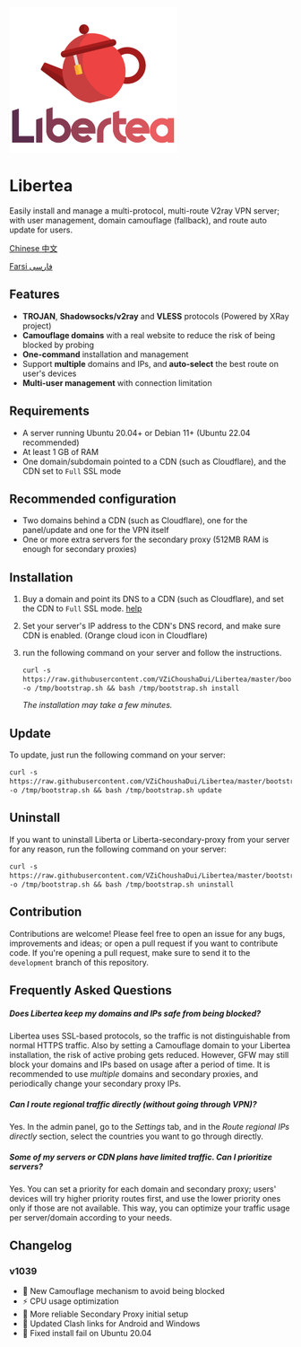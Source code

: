 <img src="https://raw.githubusercontent.com/VZiChoushaDui/Libertea/master/docs/logo-complete.png" style="width: 300px" />

# Libertea

Easily install and manage a multi-protocol, multi-route V2ray VPN server; with user management, domain camouflage (fallback), and route auto update for users.

[Chinese 中文](https://github.com/VZiChoushaDui/Libertea/blob/master/README-zh.md)

[Farsi فارسی](https://github.com/VZiChoushaDui/Libertea/blob/master/README-fa.md)

## Features

- **TROJAN**, **Shadowsocks/v2ray** and **VLESS** protocols (Powered by XRay project)
- **Camouflage domains** with a real website to reduce the risk of being blocked by probing
- **One-command** installation and management
- Support **multiple** domains and IPs, and **auto-select** the best route on user's devices
- **Multi-user management** with connection limitation

## Requirements

- A server running Ubuntu 20.04+ or Debian 11+ (Ubuntu 22.04 recommended)
- At least 1 GB of RAM
- One domain/subdomain pointed to a CDN (such as Cloudflare), and the CDN set to `Full` SSL mode

## Recommended configuration

- Two domains behind a CDN (such as Cloudflare), one for the panel/update and one for the VPN itself
- One or more extra servers for the secondary proxy (512MB RAM is enough for secondary proxies)

## Installation

1. Buy a domain and point its DNS to a CDN (such as Cloudflare), and set the CDN to `Full` SSL mode. [help](https://raw.githubusercontent.com/VZiChoushaDui/Libertea/master/docs/cloudflare-full-ssl.png)

2. Set your server's IP address to the CDN's DNS record, and make sure CDN is enabled. (Orange cloud icon in Cloudflare)

3. run the following command on your server and follow the instructions.

       curl -s https://raw.githubusercontent.com/VZiChoushaDui/Libertea/master/bootstrap.sh -o /tmp/bootstrap.sh && bash /tmp/bootstrap.sh install

    *The installation may take a few minutes.*

## Update

To update, just run the following command on your server:

    curl -s https://raw.githubusercontent.com/VZiChoushaDui/Libertea/master/bootstrap.sh -o /tmp/bootstrap.sh && bash /tmp/bootstrap.sh update

## Uninstall

If you want to uninstall Liberta or Liberta-secondary-proxy from your server for any reason, run the following command on your server:

    curl -s https://raw.githubusercontent.com/VZiChoushaDui/Libertea/master/bootstrap.sh -o /tmp/bootstrap.sh && bash /tmp/bootstrap.sh uninstall

## Contribution

Contributions are welcome! Please feel free to open an issue for any bugs, improvements and ideas; or open a pull request if you want to contribute code. If you're opening a pull request, make sure to send it to the `development` branch of this repository.

## Frequently Asked Questions

##### Does Libertea keep my domains and IPs safe from being blocked?

Libertea uses SSL-based protocols, so the traffic is not distinguishable from normal HTTPS traffic. Also by setting a Camouflage domain to your Libertea installation, the risk of active probing gets reduced. However, GFW may still block your domains and IPs based on usage after a period of time. It is recommended to use *multiple* domains and secondary proxies, and periodically change your secondary proxy IPs.

##### Can I route regional traffic directly (without going through VPN)?

Yes. In the admin panel, go to the *Settings* tab, and in the *Route regional IPs directly* section, select the countries you want to go through directly.

##### Some of my servers or CDN plans have limited traffic. Can I prioritize servers?

Yes. You can set a priority for each domain and secondary proxy; users' devices will try higher priority routes first, and use the lower priority ones only if those are not available. This way, you can optimize your traffic usage per server/domain according to your needs.

## Changelog

### v1039

- 🚨 New Camouflage mechanism to avoid being blocked
- ⚡️ CPU usage optimization
- 🐛 More reliable Secondary Proxy initial setup
- 🐛 Updated Clash links for Android and Windows
- 🐛 Fixed install fail on Ubuntu 20.04
